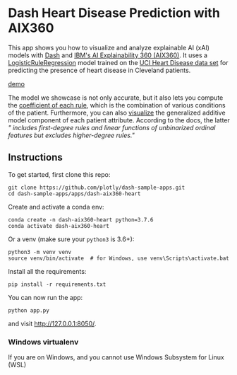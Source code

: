 <!--
To get started, replace
Dash Heart Disease Prediction with AIX360 with your app name (e.g. Dash Super Cool App)
dash-aix360-heart with the short handle (e.g. dash-super-cool)

If this is in dash sample apps, uncomment the second "git clone https..." and remove the first one.
If this is in dash sample apps and you have a colab demo, uncomment the "Open in Colab" link to see the badge (make sure to create a ColabDemo.ipynb) first.

-->
# Dash Heart Disease Prediction with AIX360
<!-- 
[![Open In Colab](https://colab.research.google.com/assets/colab-badge.svg)](https://colab.research.google.com/github/plotly/dash-sample-apps/blob/master/apps/dash-aix360-heart/ColabDemo.ipynb)
 -->

This app shows you how to visualize and analyze explainable AI (xAI) models with [Dash](https://plotly.com/dash/) and [IBM's AI Explainability 360 (AIX360)](https://aix360.mybluemix.net/). It uses a [LogisticRuleRegression](https://aix360.readthedocs.io/en/latest/dise.html#aix360.algorithms.rbm.logistic_regression.LogisticRuleRegression) model trained on the [UCI Heart Disease data set](https://archive.ics.uci.edu/ml/datasets/heart+Disease) for predicting the presence of heart disease in Cleveland patients.

[demo](!assets/demo.gif)

The model we showcase is not only accurate, but it also lets you compute the [coefficient of each rule](https://aix360.readthedocs.io/en/latest/dise.html#aix360.algorithms.rbm.logistic_regression.LogisticRuleRegression.explain), which is the combination of various conditions of the patient. Furthermore, you can also [visualize](https://aix360.readthedocs.io/en/latest/dise.html#aix360.algorithms.rbm.logistic_regression.LogisticRuleRegression.visualize) the generalized additive model component of each patient attribute. According to the docs, the latter *" includes first-degree rules and linear functions of unbinarized ordinal features but excludes higher-degree rules."*



## Instructions

To get started, first clone this repo:

<!-- ```
git clone https://github.com/plotly/dash-aix360-heart.git
cd dash-aix360-heart
``` -->


```
git clone https://github.com/plotly/dash-sample-apps.git
cd dash-sample-apps/apps/dash-aix360-heart
```


Create and activate a conda env:
```
conda create -n dash-aix360-heart python=3.7.6
conda activate dash-aix360-heart
```

Or a venv (make sure your `python3` is 3.6+):
```
python3 -m venv venv
source venv/bin/activate  # for Windows, use venv\Scripts\activate.bat
```

Install all the requirements:

```
pip install -r requirements.txt
```

You can now run the app:
```
python app.py
```

and visit http://127.0.0.1:8050/.


### Windows virtualenv

If you are on Windows, and you cannot use Windows Subsystem for Linux (WSL)